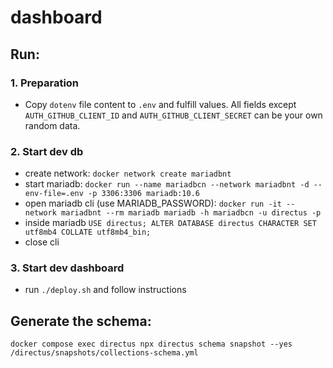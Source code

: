 # dashboard

## Run:

### 1. Preparation

- Copy `dotenv` file content to `.env` and fulfill values. All fields except `AUTH_GITHUB_CLIENT_ID` and `AUTH_GITHUB_CLIENT_SECRET` can be your own random data.

### 2. Start dev db

- create network: `docker network create mariadbnt`
- start mariadb: `docker run --name mariadbcn --network mariadbnt -d --env-file=.env -p 3306:3306 mariadb:10.6`
- open mariadb cli (use MARIADB_PASSWORD): `docker run -it --network mariadbnt --rm mariadb mariadb -h mariadbcn -u directus -p`
- inside mariadb `USE directus; ALTER DATABASE directus CHARACTER SET utf8mb4 COLLATE utf8mb4_bin;`
- close cli

### 3. Start dev dashboard

- run `./deploy.sh` and follow instructions

## Generate the schema:

`docker compose exec directus npx directus schema snapshot --yes /directus/snapshots/collections-schema.yml`
